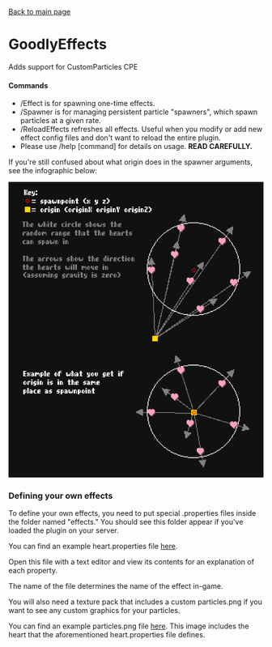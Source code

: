 [Back to main page](../README.md)

# GoodlyEffects
Adds support for CustomParticles CPE

#### Commands 
- /Effect is for spawning one-time effects.
- /Spawner is for managing persistent particle "spawners", which spawn particles at a given rate.
- /ReloadEffects refreshes all effects. Useful when you modify or add new effect config files and don't want to reload the entire plugin.
- Please use /help [command] for details on usage. **READ CAREFULLY.**

If you're still confused about what origin does in the spawner arguments, see the infographic below:

![Image of origin explanation](examples/originExplanation.png)


### Defining your own effects

To define your own effects, you need to put special .properties files inside the folder named "effects." You should see this folder appear if you've loaded the plugin on your server.

You can find an example heart.properties file [here](examples/heart.properties).

Open this file with a text editor and view its contents for an explanation of each property.

The name of the file determines the name of the effect in-game.

You will also need a texture pack that includes a custom particles.png if you want to see any custom graphics for your particles.

You can find an example particles.png file [here](examples/particles.png). This image includes the heart that the aforementioned heart.properties file defines.